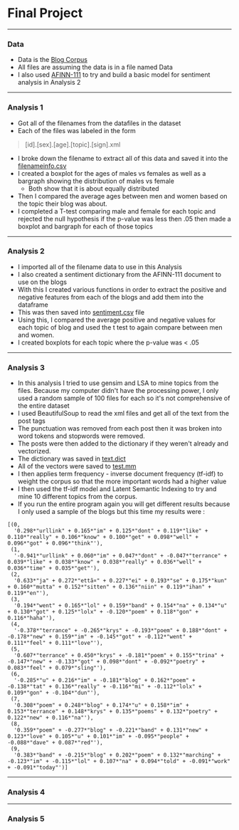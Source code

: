 # Final Project

---

### Data
- Data is the [Blog Corpus](http://u.cs.biu.ac.il/~koppel/BlogCorpus.htm) 
- All files are assuming the data is in a file named Data
- I also used [AFINN-111](http://www2.imm.dtu.dk/pubdb/views/publication_details.php?id=6010) to try and build a basic model for sentiment analysis in Analysis 2

---

### Analysis 1 
- Got all of the filenames from the datafiles in the dataset
- Each of the files was labeled in the form 
> [id].[sex].[age].[topic].[sign].xml
- I broke down the filename to extract all of this data and saved it into the [filenameinfo.csv](https://github.com/boucheral/Data-Analysis/blob/master/Final/csv/filenameinfo.csv)
- I created a boxplot for the ages of males vs females as well as a bargraph showing the distribution of males vs female
  - Both show that it is about equally distributed
- Then I compared the average ages between men and women based on the topic their blog was about. 
- I completed a T-test comparing male and female for each topic and rejected the null hypothesis if the p-value was less then .05 then made a boxplot and bargraph for each of those topics

---

### Analysis 2
- I imported all of the filename data to use in this Analysis
- I also created a sentiment dictionary from the AFINN-111 document to use on the blogs
- With this I created various functions in order to extract the positive and negative features from each of the blogs and add them into the dataframe
- This was then saved into [sentiment.csv](https://github.com/boucheral/Data-Analysis/blob/master/Final/csv/sentiment.csv) file 
- Using this, I compared the average positive and negative values for each topic of blog and used the t test to again compare between men and women. 
- I created boxplots for each topic where the p-value was < .05

---

### Analysis 3

- In this analysis I tried to use gensim and LSA to mine topics from the files. Because my computer didn't have the processing power, I only used a random sample of 100 files for each so it's not comprehensive of the entire dataset
- I used BeautifulSoup to read the xml files and get all of the text from the post tags
- The punctuation was removed from each post then it was broken into word tokens and stopwords were removed.
- The posts were then added to the dictionary if they weren't already and vectorized. 
- The dictionary was saved in [text.dict](https://github.com/boucheral/Data-Analysis/blob/master/Final/Analysis%203/test.dict)
- All of the vectors were saved to [test.mm](https://github.com/boucheral/Data-Analysis/blob/master/Final/Analysis%203/test.mm)
- I then applies term frequency - inverse document frequency (tf-idf) to weight the corpus so that the more important words had a higher value
- I then used the tf-idf model and Latent Semantic Indexing to try and mine 10 different topics from the corpus. 
- If you run the entire program again you will get different results because I only used a sample of the blogs but this time my results were :
```
[(0,
  '0.298*"urllink" + 0.165*"im" + 0.125*"dont" + 0.119*"like" + 0.110*"really" + 0.106*"know" + 0.100*"get" + 0.098*"well" + 0.096*"got" + 0.096*"think"'),
 (1,
  '-0.941*"urllink" + 0.060*"im" + 0.047*"dont" + -0.047*"terrance" + 0.039*"like" + 0.038*"know" + 0.038*"really" + 0.036*"well" + 0.036*"time" + 0.035*"get"'),
 (2,
  '0.633*"ja" + 0.272*"ettã¤" + 0.227*"ei" + 0.193*"se" + 0.175*"kun" + 0.160*"mutta" + 0.152*"sitten" + 0.136*"niin" + 0.119*"ihan" + 0.119*"en"'),
 (3,
  '0.194*"went" + 0.165*"lol" + 0.159*"band" + 0.154*"na" + 0.134*"u" + 0.130*"got" + 0.125*"lolx" + -0.120*"poem" + 0.118*"gon" + 0.116*"haha"'),
 (4,
  '-0.378*"terrance" + -0.265*"krys" + -0.193*"poem" + 0.188*"dont" + -0.178*"new" + 0.159*"im" + -0.145*"got" + -0.112*"went" + 0.111*"feel" + 0.111*"love"'),
 (5,
  '0.607*"terrance" + 0.450*"krys" + -0.181*"poem" + 0.155*"trina" + -0.147*"new" + -0.133*"got" + 0.098*"dont" + -0.092*"poetry" + 0.083*"feel" + 0.079*"sling"'),
 (6,
  '-0.285*"u" + 0.216*"im" + -0.181*"blog" + 0.162*"poem" + -0.138*"tat" + 0.136*"really" + -0.116*"mi" + -0.112*"lolx" + 0.109*"gon" + -0.104*"dun"'),
 (7,
  '0.308*"poem" + 0.248*"blog" + 0.174*"u" + 0.158*"im" + 0.153*"terrance" + 0.148*"krys" + 0.135*"poems" + 0.132*"poetry" + 0.122*"new" + 0.116*"na"'),
 (8,
  '0.359*"poem" + -0.277*"blog" + -0.221*"band" + 0.131*"new" + 0.123*"love" + 0.105*"u" + 0.101*"im" + -0.095*"people" + -0.088*"dave" + 0.087*"red"'),
 (9,
  '0.383*"band" + -0.215*"blog" + 0.202*"poem" + 0.132*"marching" + -0.123*"im" + -0.115*"lol" + 0.107*"na" + 0.094*"told" + -0.091*"work" + -0.091*"today"')]
```

---

### Analysis 4

---

### Analysis 5
